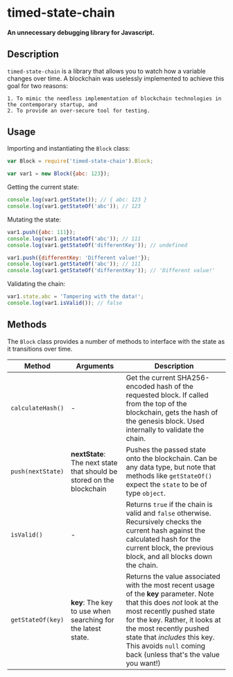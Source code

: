 # timed-state-chain
#### An unnecessary debugging library for Javascript.

## Description
`timed-state-chain` is a library that allows you to watch how a variable changes over time. A blockchain was uselessly implemented to achieve this goal for two reasons:

    1. To mimic the needless implementation of blockchain technologies in the contemporary startup, and
    2. To provide an over-secure tool for testing.

## Usage
Importing and instantiating the `Block` class:
```javascript
var Block = require('timed-state-chain').Block;

var var1 = new Block({abc: 123});
```

Getting the current state:
```javascript
console.log(var1.getState()); // { abc: 123 }
console.log(var1.getStateOf('abc')); // 123
```

Mutating the state:
```javascript
var1.push({abc: 111});
console.log(var1.getStateOf('abc')); // 111
console.log(var1.getStateOf('differentKey')); // undefined

var1.push({differentKey: 'Different value!'});
console.log(var1.getStateOf('abc')); // 111
console.log(var1.getStateOf('differentKey')); // 'Different value!'
```

Validating the chain:
```javascript
var1.state.abc = 'Tampering with the data!';
console.log(var1.isValid()); // false
```

## Methods
The `Block` class provides a number of methods to interface with the state as it transitions over time.

| Method | Arguments | Description |
| --- | --- | --- |
| `calculateHash()` | - | Get the current SHA256-encoded hash of the requested block. If called from the top of the blockchain, gets the hash of the genesis block. Used internally to validate the chain. |
| `push(nextState)` | **nextState**: The next state that should be stored on the blockchain | Pushes the passed state onto the blockchain. Can be any data type, but note that methods like `getStateOf()` expect the `state` to be of type `object`.|
| `isValid()` | - | Returns `true` if the chain is valid and `false` otherwise. Recursively checks the current hash against the calculated hash for the current block, the previous block, and all blocks down the chain. |
| `getStateOf(key)` | **key**: The key to use when searching for the latest state. | Returns the value associated with the most recent usage of the **key** parameter. Note that this does *not* look at the most recently pushed state for the key. Rather, it looks at the most recently pushed state that *includes* this key. This avoids `null` coming back (unless that's the value you want!) |